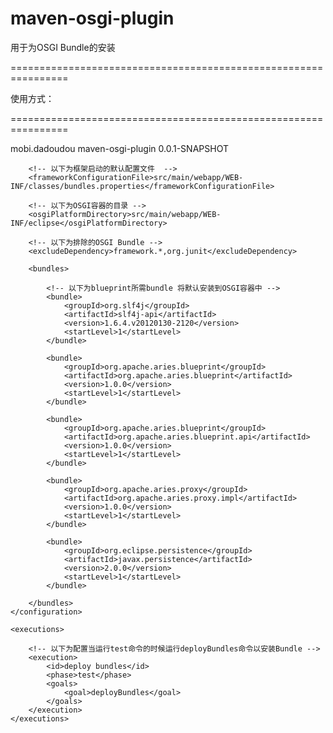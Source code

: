 maven-osgi-plugin
================================================================

用于为OSGI Bundle的安装

================================================================

使用方式：

================================================================

<plugin>
	<groupId>mobi.dadoudou</groupId>
	<artifactId>maven-osgi-plugin</artifactId>
	<version>0.0.1-SNAPSHOT</version>
	<configuration>
				
		<!-- 以下为框架启动的默认配置文件  -->
		<frameworkConfigurationFile>src/main/webapp/WEB-INF/classes/bundles.properties</frameworkConfigurationFile>
					
		<!-- 以下为OSGI容器的目录 -->
		<osgiPlatformDirectory>src/main/webapp/WEB-INF/eclipse</osgiPlatformDirectory>
					
		<!-- 以下为排除的OSGI Bundle -->
		<excludeDependency>framework.*,org.junit</excludeDependency>
		
		<bundles>

			<!-- 以下为blueprint所需bundle 将默认安装到OSGI容器中 -->
			<bundle>
				<groupId>org.slf4j</groupId>
				<artifactId>slf4j-api</artifactId>
				<version>1.6.4.v20120130-2120</version>
				<startLevel>1</startLevel>
			</bundle>

			<bundle>
				<groupId>org.apache.aries.blueprint</groupId>
				<artifactId>org.apache.aries.blueprint</artifactId>
				<version>1.0.0</version>
				<startLevel>1</startLevel>
			</bundle>

			<bundle>
				<groupId>org.apache.aries.blueprint</groupId>
				<artifactId>org.apache.aries.blueprint.api</artifactId>
				<version>1.0.0</version>
				<startLevel>1</startLevel>
			</bundle>

			<bundle>
				<groupId>org.apache.aries.proxy</groupId>
				<artifactId>org.apache.aries.proxy.impl</artifactId>
				<version>1.0.0</version>
				<startLevel>1</startLevel>
			</bundle>

			<bundle>
				<groupId>org.eclipse.persistence</groupId>
				<artifactId>javax.persistence</artifactId>
				<version>2.0.0</version>
				<startLevel>1</startLevel>
			</bundle>
						
		</bundles>
	</configuration>
				
	<executions>
				    
		<!-- 以下为配置当运行test命令的时候运行deployBundles命令以安装Bundle -->
		<execution>
			<id>deploy bundles</id>
			<phase>test</phase>
			<goals>
				<goal>deployBundles</goal>
			</goals>
		</execution>
	</executions>
</plugin>

  
